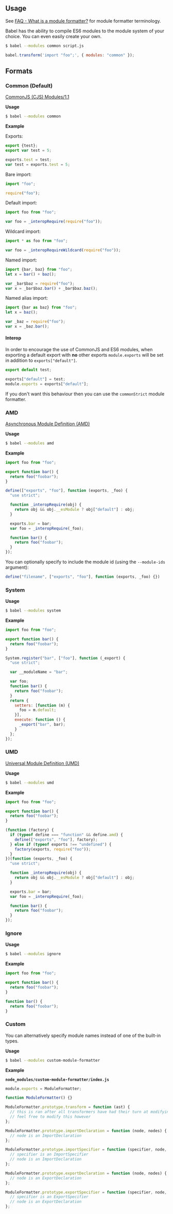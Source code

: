 <!--
name: modules
version : "0.1"
title : "Converting ECMAScript 6 Modules"
description: "Learn how Babel can compile ES6 modules to the module system of your
choice."
canonicalSource : "http://babeljs.io/docs/usage/modules/"
freshnessDate : 2015-05-18
license : "MIT"
-->

<!-- @section -->

## Usage

See [FAQ - What is a module formatter?](http://babeljs.io/docs/faq/#what-is-a-module-formatter-)
for module formatter terminology.

Babel has the ability to compile ES6 modules to the module system of your
choice. You can even easily create your own.


```sh
$ babel --modules common script.js
```

```js
babel.transform('import "foo";', { modules: "common" });
```


## Formats

### Common (Default)

[CommonJS (CJS) Modules/1.1](http://wiki.commonjs.org/wiki/Modules/1.1)

**Usage**

```sh
$ babel --modules common
```

**Example**

Exports:

```js
export {test};
export var test = 5;
```

```javascript
exports.test = test;
var test = exports.test = 5;
```

Bare import:

```javascript
import "foo";
```

```javascript
require("foo");
```

Default import:

```javascript
import foo from "foo";
```

```javascript
var foo = _interopRequire(require("foo"));
```

Wildcard import:

```javascript
import * as foo from "foo";
```

```javascript
var foo = _interopRequireWildcard(require("foo"));
```

Named import:

```javascript
import {bar, baz} from "foo";
let x = bar() + baz();
```

```javascript
var _bar$baz = require("foo");
var x = _bar$baz.bar() + _bar$baz.baz();
```

Named alias import:

```javascript
import {bar as baz} from "foo";
let x = baz();
```

```javascript
var _baz = require("foo");
var x = _baz.bar();
```

#### Interop

In order to encourage the use of CommonJS and ES6 modules, when exporting a default
export with **no** other exports `module.exports` will be set in addition to `exports["default"]`.

```javascript
export default test;
```

```javascript
exports["default"] = test;
module.exports = exports["default"];
```

If you don't want this behaviour then you can use the `commonStrict` module formatter.

### AMD

[Asynchronous Module Definition (AMD)](https://github.com/amdjs/amdjs-api)

**Usage**

```sh
$ babel --modules amd
```

**Example**

```js
import foo from "foo";

export function bar() {
  return foo("foobar");
}
```

```js
define(["exports", "foo"], function (exports, _foo) {
  "use strict";

  function _interopRequire(obj) {
    return obj && obj.__esModule ? obj["default"] : obj;
  }

  exports.bar = bar;
  var foo = _interopRequire(_foo);

  function bar() {
    return foo("foobar");
  }
});
```

You can optionally specify to include the module id (using the `--module-ids`
argument):

```js
define("filename", ["exports", "foo"], function (exports, _foo) {})
```

### System

**Usage**

```sh
$ babel --modules system
```

**Example**

```js
import foo from "foo";

export function bar() {
  return foo("foobar");
}
```

```js
System.register("bar", ["foo"], function (_export) {
  "use strict";

  var __moduleName = "bar";

  var foo;
  function bar() {
    return foo("foobar");
  }
  return {
    setters: [function (m) {
      foo = m.default;
    }],
    execute: function () {
      _export("bar", bar);
    }
  };
});
```

### UMD

[Universal Module Definition (UMD)](https://github.com/umdjs/umd)

**Usage**

```sh
$ babel --modules umd
```

**Example**

```js
import foo from "foo";

export function bar() {
  return foo("foobar");
}
```

```js
(function (factory) {
  if (typeof define === "function" && define.amd) {
    define(["exports", "foo"], factory);
  } else if (typeof exports !== "undefined") {
    factory(exports, require("foo"));
  }
})(function (exports, _foo) {
  "use strict";

  function _interopRequire(obj) {
    return obj && obj.__esModule ? obj["default"] : obj;
  }

  exports.bar = bar;
  var foo = _interopRequire(_foo);

  function bar() {
    return foo("foobar");
  }
});
```

### Ignore

**Usage**

```sh
$ babel --modules ignore
```

**Example**

```js
import foo from "foo";

export function bar() {
  return foo("foobar");
}
```

```js
function bar() {
  return foo("foobar");
}
```

### Custom

You can alternatively specify module names instead of one of the built-in types.

**Usage**

```sh
$ babel --modules custom-module-formatter
```

**Example**

**`node_modules/custom-module-formatter/index.js`**

```js
module.exports = ModuleFormatter;

function ModuleFormatter() {}

ModuleFormatter.prototype.transform = function (ast) {
  // this is ran after all transformers have had their turn at modifying the ast
  // feel free to modify this however
};

ModuleFormatter.prototype.importDeclaration = function (node, nodes) {
  // node is an ImportDeclaration
};

ModuleFormatter.prototype.importSpecifier = function (specifier, node, nodes) {
  // specifier is an ImportSpecifier
  // node is an ImportDeclaration
};

ModuleFormatter.prototype.exportDeclaration = function (node, nodes) {
  // node is an ExportDeclaration
};

ModuleFormatter.prototype.exportSpecifier = function (specifier, node, nodes) {
  // specifier is an ExportSpecifier
  // node is an ExportDeclaration
};
```
